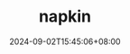 ---
title: "napkin"
date: 2024-09-02T15:45:06+08:00
draft: false

link: "https://app.napkin.ai"
categories: ["我的收藏"]
description: napkin


rating: 4.5
---